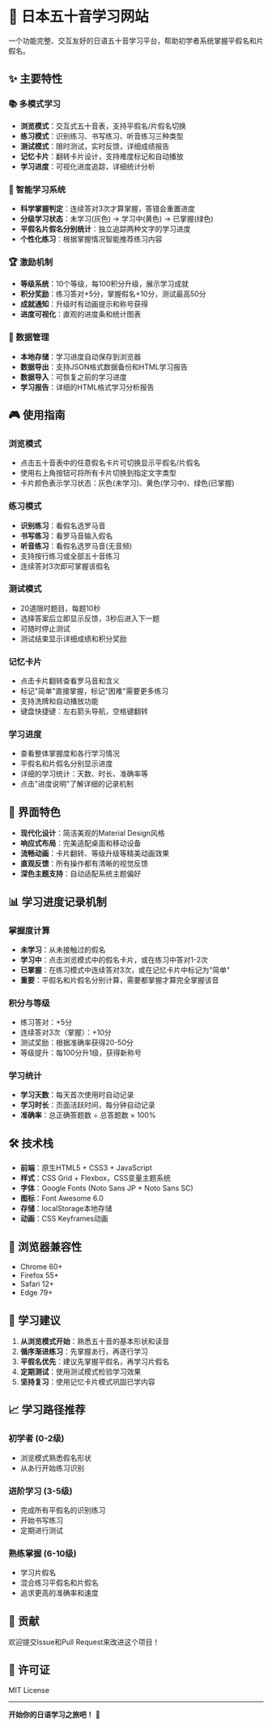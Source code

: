 # 🌸 日本五十音学习网站

一个功能完整、交互友好的日语五十音学习平台，帮助初学者系统掌握平假名和片假名。

## ✨ 主要特性

### 📚 多模式学习
- **浏览模式**：交互式五十音表，支持平假名/片假名切换
- **练习模式**：识别练习、书写练习、听音练习三种类型
- **测试模式**：限时测试，实时反馈，详细成绩报告
- **记忆卡片**：翻转卡片设计，支持难度标记和自动播放
- **学习进度**：可视化进度追踪，详细统计分析

### 🎯 智能学习系统
- **科学掌握判定**：连续答对3次才算掌握，答错会重置进度
- **分级学习状态**：未学习(灰色) → 学习中(黄色) → 已掌握(绿色)
- **平假名片假名分别统计**：独立追踪两种文字的学习进度
- **个性化练习**：根据掌握情况智能推荐练习内容

### 🏆 激励机制
- **等级系统**：10个等级，每100积分升级，展示学习成就
- **积分奖励**：练习答对+5分，掌握假名+10分，测试最高50分
- **成就通知**：升级时有动画提示和称号获得
- **进度可视化**：直观的进度条和统计图表

### 💾 数据管理
- **本地存储**：学习进度自动保存到浏览器
- **数据导出**：支持JSON格式数据备份和HTML学习报告
- **数据导入**：可恢复之前的学习进度
- **学习报告**：详细的HTML格式学习分析报告

## 🎮 使用指南

### 浏览模式
- 点击五十音表中的任意假名卡片可切换显示平假名/片假名
- 使用右上角按钮可将所有卡片切换到指定文字类型
- 卡片颜色表示学习状态：灰色(未学习)、黄色(学习中)、绿色(已掌握)

### 练习模式
- **识别练习**：看假名选罗马音
- **书写练习**：看罗马音输入假名
- **听音练习**：看假名选罗马音(无音频)
- 支持按行练习或全部五十音练习
- 连续答对3次即可掌握该假名

### 测试模式
- 20道限时题目，每题10秒
- 选择答案后立即显示反馈，3秒后进入下一题
- 可随时停止测试
- 测试结束显示详细成绩和积分奖励

### 记忆卡片
- 点击卡片翻转查看罗马音和含义
- 标记"简单"直接掌握，标记"困难"需要更多练习
- 支持洗牌和自动播放功能
- 键盘快捷键：左右箭头导航，空格键翻转

### 学习进度
- 查看整体掌握度和各行学习情况
- 平假名和片假名分别显示进度
- 详细的学习统计：天数、时长、准确率等
- 点击"进度说明"了解详细的记录机制

## 🎨 界面特色

- **现代化设计**：简洁美观的Material Design风格
- **响应式布局**：完美适配桌面和移动设备
- **流畅动画**：卡片翻转、等级升级等精美动画效果
- **直观反馈**：所有操作都有清晰的视觉反馈
- **深色主题支持**：自动适配系统主题偏好

## 📊 学习进度记录机制

### 掌握度计算
- **未学习**：从未接触过的假名
- **学习中**：点击浏览模式中的假名卡片，或在练习中答对1-2次
- **已掌握**：在练习模式中连续答对3次，或在记忆卡片中标记为"简单"
- **重要**：平假名和片假名分别计算，需要都掌握才算完全掌握该音

### 积分与等级
- 练习答对：+5分
- 连续答对3次（掌握）：+10分
- 测试奖励：根据准确率获得20-50分
- 等级提升：每100分升1级，获得新称号

### 学习统计
- **学习天数**：每天首次使用时自动记录
- **学习时长**：页面活跃时间，每分钟自动记录
- **准确率**：总正确答题数 ÷ 总答题数 × 100%

## 🛠️ 技术栈

- **前端**：原生HTML5 + CSS3 + JavaScript
- **样式**：CSS Grid + Flexbox，CSS变量主题系统
- **字体**：Google Fonts (Noto Sans JP + Noto Sans SC)
- **图标**：Font Awesome 6.0
- **存储**：localStorage本地存储
- **动画**：CSS Keyframes动画

## 📱 浏览器兼容性

- Chrome 60+
- Firefox 55+
- Safari 12+
- Edge 79+

## 🎯 学习建议

1. **从浏览模式开始**：熟悉五十音的基本形状和读音
2. **循序渐进练习**：先掌握あ行，再逐行学习
3. **平假名优先**：建议先掌握平假名，再学习片假名
4. **定期测试**：使用测试模式检验学习效果
5. **坚持复习**：使用记忆卡片模式巩固已学内容

## 📈 学习路径推荐

### 初学者 (0-2级)
- 浏览模式熟悉假名形状
- 从あ行开始练习识别

### 进阶学习 (3-5级)
- 完成所有平假名的识别练习
- 开始书写练习
- 定期进行测试

### 熟练掌握 (6-10级)
- 学习片假名
- 混合练习平假名和片假名
- 追求更高的准确率和速度

## 🤝 贡献

欢迎提交Issue和Pull Request来改进这个项目！

## 📄 许可证

MIT License

---

**开始你的日语学习之旅吧！** 🚀
